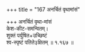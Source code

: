 +++
title = "167 अनर्चितं वृथामांसं"

+++
अनर्चितं वृथा-मांसं  
केश-कीट-समन्वितम्।  
शुक्तं पर्युषित+उच्छिष्टं  
श्व-स्पृष्टं पतिते३क्षितम्  ॥ १.१६७ ॥